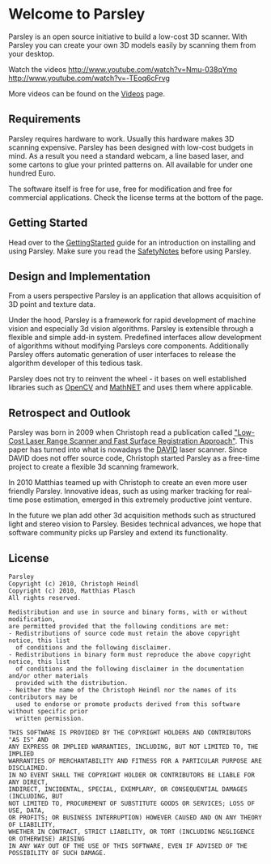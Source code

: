 # Welcome to Parsley #

Parsley is an open source initiative to build a low-cost 3D scanner. With Parsley you can create your own 3D models easily by scanning them from your desktop.

Watch the videos
http://www.youtube.com/watch?v=Nmu-038qYmo
http://www.youtube.com/watch?v=-TEoq6cFrvg

More videos can be found on the [Videos](https://github.com/cheind/parsley/wiki/Videos) page.

## Requirements ##
Parsley requires hardware to work. Usually this hardware makes 3D scanning expensive. Parsley has been designed with low-cost budgets in mind. As a result you need a standard webcam, a line based laser, and some cartons to glue your printed patterns on. All available for under one hundred Euro.

The software itself is free for use, free for modification and free for commercial applications. Check the license terms at the bottom of the page.

## Getting Started ##
Head over to the [GettingStarted](https://github.com/cheind/parsley/wiki/GettingStarted) guide for an introduction on installing and using Parsley. Make sure you read the [SafetyNotes](https://github.com/cheind/parsley/wiki/SafetyNotes) before using Parsley.

## Design and Implementation ##
From a users perspective Parsley is an application that allows acquisition of 3D point and texture data.

Under the hood, Parsley is a framework for rapid development of machine vision and especially 3d vision algorithms. Parsley is extensible through a flexible and simple add-in system. Predefined interfaces allow development of algorithms without modifying Parsleys core components. Additionally Parsley offers automatic generation of user interfaces to release the algorithm developer of this tedious task.

Parsley does not try to reinvent the wheel - it bases on well established libraries such as [OpenCV](http://opencv.willowgarage.com/wiki/) and [MathNET](http://www.mathdotnet.com/) and uses them where applicable.

## Retrospect and Outlook ##
Parsley was born in 2009 when Christoph read a publication called ["Low-Cost Laser Range Scanner and Fast Surface Registration Approach"](http://www.rob.cs.tu-bs.de/content/03-research/01-projects/35-3dscanner/swi_2006_09_konferenz_dagm.pdf). This paper has turned into what is nowadays the [DAVID](http://www.david-laserscanner.com/) laser scanner. Since DAVID does not offer source code, Christoph started Parsley as a free-time project to create a flexible 3d scanning framework.

In 2010 Matthias teamed up with Christoph to create an even more user friendly Parsley. Innovative ideas, such as using marker tracking for real-time pose estimation, emerged in this extremely productive joint venture.

In the future we plan add other 3d acquisition methods such as structured light and stereo vision to Parsley. Besides technical advances, we hope that software community picks up Parsley and extend its functionality.

## License ##
```
Parsley
Copyright (c) 2010, Christoph Heindl
Copyright (c) 2010, Matthias Plasch
All rights reserved.

Redistribution and use in source and binary forms, with or without modification, 
are permitted provided that the following conditions are met:
- Redistributions of source code must retain the above copyright notice, this list 
  of conditions and the following disclaimer.
- Redistributions in binary form must reproduce the above copyright notice, this list 
  of conditions and the following disclaimer in the documentation and/or other materials 
  provided with the distribution.
- Neither the name of the Christoph Heindl nor the names of its contributors may be 
  used to endorse or promote products derived from this software without specific prior 
  written permission.

THIS SOFTWARE IS PROVIDED BY THE COPYRIGHT HOLDERS AND CONTRIBUTORS "AS IS" AND 
ANY EXPRESS OR IMPLIED WARRANTIES, INCLUDING, BUT NOT LIMITED TO, THE IMPLIED 
WARRANTIES OF MERCHANTABILITY AND FITNESS FOR A PARTICULAR PURPOSE ARE DISCLAIMED. 
IN NO EVENT SHALL THE COPYRIGHT HOLDER OR CONTRIBUTORS BE LIABLE FOR ANY DIRECT, 
INDIRECT, INCIDENTAL, SPECIAL, EXEMPLARY, OR CONSEQUENTIAL DAMAGES (INCLUDING, BUT 
NOT LIMITED TO, PROCUREMENT OF SUBSTITUTE GOODS OR SERVICES; LOSS OF USE, DATA, 
OR PROFITS; OR BUSINESS INTERRUPTION) HOWEVER CAUSED AND ON ANY THEORY OF LIABILITY, 
WHETHER IN CONTRACT, STRICT LIABILITY, OR TORT (INCLUDING NEGLIGENCE OR OTHERWISE) ARISING 
IN ANY WAY OUT OF THE USE OF THIS SOFTWARE, EVEN IF ADVISED OF THE POSSIBILITY OF SUCH DAMAGE.
```
